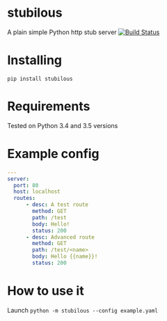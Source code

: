 # stubilous
A plain simple Python http stub server
[![Build Status](https://travis-ci.org/CodersOfTheNight/stubilous.svg?branch=master)](https://travis-ci.org/CodersOfTheNight/stubilous)

Installing
==========
`pip install stubilous`

Requirements
============
Tested on Python 3.4 and 3.5 versions

Example config
==============
```yaml
---
server:
  port: 80
  host: localhost
  routes:
      - desc: A test route
        method: GET
        path: /test
        body: Hello!
        status: 200
      - desc: Advanced route
        method: GET
        path: /test/<name>
        body: Hello {{name}}!
        status: 200
```

How to use it
=============
Launch `python -m stubilous --config example.yaml`
